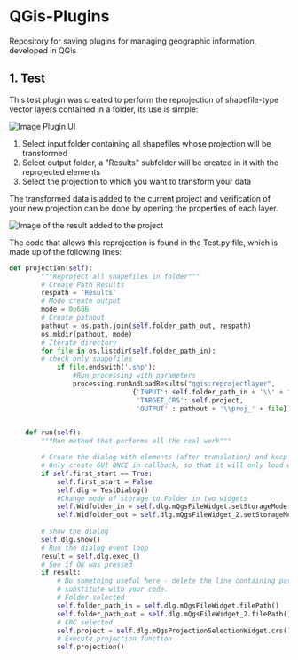 # QGis-Plugins
Repository for saving plugins for managing geographic information, developed in QGis

## 1. Test
This test plugin was created to perform the reprojection of shapefile-type vector layers contained in a folder, its use is simple:

![Image Plugin UI](https://github.com/fernandezjavier480/GithubTest/blob/a6213e83f7c56a300ab755703ca6241a63162e50/1_Image.PNG)

1. Select input folder containing all shapefiles whose projection will be transformed
2. Select output folder, a "Results" subfolder will be created in it with the reprojected elements
3. Select the projection to which you want to transform your data

The transformed data is added to the current project and verification of your new projection can be done by opening the properties of each layer.

![Image of the result added to the project](https://github.com/fernandezjavier480/GithubTest/blob/3d25468701585c0e8d85b94d78367c1767dea496/2_Image.png)

The code that allows this reprojection is found in the Test.py file, which is made up of the following lines:

```python
def projection(self):
        """Reproject all shapefiles in folder"""
        # Create Path Results
        respath = 'Results'
        # Mode create output
        mode = 0o666
        # Create pathout
        pathout = os.path.join(self.folder_path_out, respath)
        os.mkdir(pathout, mode)
        # Iterate directory
        for file in os.listdir(self.folder_path_in):
        # check only shapefiles
            if file.endswith('.shp'):
                #Run processing with parameters
                processing.runAndLoadResults("qgis:reprojectlayer", 
                               {'INPUT': self.folder_path_in + '\\' + file,
                                'TARGET_CRS': self.project,
                                'OUTPUT' : pathout + '\\proj_' + file})

    
    def run(self):
        """Run method that performs all the real work"""

        # Create the dialog with elements (after translation) and keep reference
        # Only create GUI ONCE in callback, so that it will only load when the plugin is started
        if self.first_start == True:
            self.first_start = False
            self.dlg = TestDialog()
            #Change mode of storage to Folder in two widgets
            self.Widfolder_in = self.dlg.mQgsFileWidget.setStorageMode(1)
            self.Widfolder_out = self.dlg.mQgsFileWidget_2.setStorageMode(1)
            
        # show the dialog
        self.dlg.show()
        # Run the dialog event loop
        result = self.dlg.exec_()
        # See if OK was pressed
        if result:
            # Do something useful here - delete the line containing pass and
            # substitute with your code.
            # Folder selected 
            self.folder_path_in = self.dlg.mQgsFileWidget.filePath()
            self.folder_path_out = self.dlg.mQgsFileWidget_2.filePath()
            # CRC selected
            self.project = self.dlg.mQgsProjectionSelectionWidget.crs().authid()
            # Execute projection function 
            self.projection()
```

